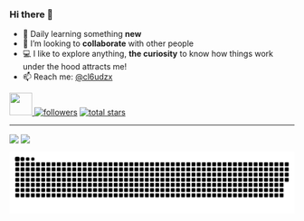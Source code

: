 
### Hi there 👋

- 🌱 Daily learning something <b>new</b>
- :eyes: I’m looking to <b>collaborate</b> with other people
- :computer:     I like to explore anything, <b>the curiosity</b> to know how things work under the hood attracts me!
- 📫 Reach me: [@cl6udzx](https://www.instagram.com/cl6udzx/)
<a href="https://discord.gg/74RPbd9qYq">
<img border="0" src="https://cloud.githubusercontent.com/assets/6291467/26705903/96c2d66e-477c-11e7-9f4e-f3c0efe96c9a.png" width="40" height="40">
</a>
<a href="https://github.com/ForrestKnight?tab=followers">
         <img alt="followers" title="Follow me on Github" src="https://custom-icon-badges.demolab.com/github/followers/cl6udzx?color=236ad3&labelColor=1155ba&style=for-the-badge&logo=person-add&label=Follow&logoColor=white"/></a>
      <a href="https://github.com/cl6udzx?tab=repositories&sort=stargazers">
         <img alt="total stars" title="Total stars on GitHub" src="https://custom-icon-badges.demolab.com/github/stars/cl6udzx?color=55960c&style=for-the-badge&labelColor=488207&logo=star"/></a>
   </p>


---

<img align="center" src="https://github-readme-stats.vercel.app/api?username=cl6udzx&show_icons=true&count_private=true&theme=rose_pine&hide_border=true&bg_color=0D1117"/>
 <img align="center" src="https://github-readme-stats.vercel.app/api/top-langs/?username=cl6udzx&langs_count=8&count_private=true&layout=compact&theme=rose_pine&hide_border=true&bg_color=0D1117"/>


![Snake animation](https://github.com/cl6udzx/cl6udzx/blob/output/github-contribution-grid-snake.svg)
